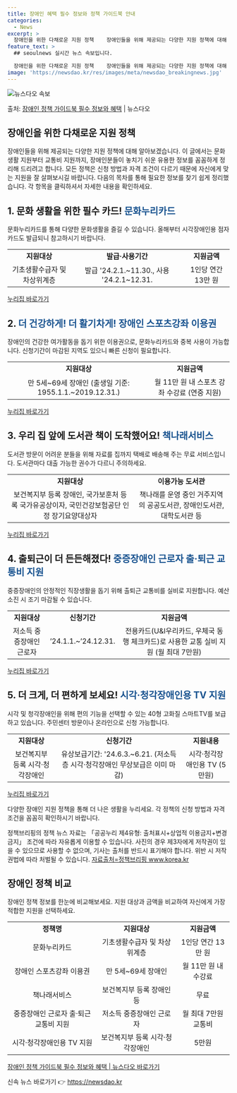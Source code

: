 ```yaml
---
title: 장애인 혜택 필수 정보와 정책 가이드북 안내
categories:
  - News
excerpt: >
  장애인을 위한 다채로운 지원 정책    장애인들을 위해 제공되는 다양한 지원 정책에 대해 알아보겠습니다.  …
feature_text: >
  ## seoulnews 실시간 뉴스 속보입니다.

  장애인을 위한 다채로운 지원 정책    장애인들을 위해 제공되는 다양한 지원 정책에 대해 알아보겠습니다.  …
image: 'https://newsdao.kr/res/images/meta/newsdao_breakingnews.jpg'
---
```


![뉴스다오 속보](https://newsdao.kr/res/images/meta/newsdao_breakingnews.jpg)

<p>출처: <a href="https://newsdao.kr/3981" rel="dofollow">장애인 정책 가이드북 필수 정보와 혜택</a> | 뉴스다오</p>

<h2 data-ke-size="size26">장애인을 위한 다채로운 지원 정책</h2>
<p data-ke-size="size16">장애인들을 위해 제공되는 다양한 지원 정책에 대해 알아보겠습니다. 이 글에서는 문화생활 지원부터 교통비 지원까지, 장애인분들이 놓치기 쉬운 유용한 정보를 꼼꼼하게 정리해 드리려고 합니다. 모든 정책은 신청 방법과 자격 조건이 다르기 때문에 자신에게 맞는 지원을 잘 살펴보시길 바랍니다. 다음의 목차를 통해 필요한 정보를 찾기 쉽게 정리했습니다. 각 항목을 클릭하셔서 자세한 내용을 확인하세요.</p>

<h2 data-ke-size="size24">1. 문화 생활을 위한 필수 카드! <span style="color: #1a5490;">문화누리카드</span></h2>
<p data-ke-size="size16">문화누리카드를 통해 다양한 문화생활을 즐길 수 있습니다. 올해부터 시각장애인용 점자 카드도 발급되니 참고하시기 바랍니다.</p>

<table>
	<tr>
		<td style="text-align: center; height: 17px;"><b>지원대상</b></td>
		<td style="text-align: center; height: 17px;"><b>발급·사용기간</b></td>
		<td style="text-align: center; height: 17px;"><b>지원금액</b></td>
	</tr>
	<tr>
		<td style="text-align: center; height: 17px;">기초생활수급자 및 차상위계층</td>
		<td style="text-align: center; height: 17px;">발급 '24.2.1.~11.30., 사용 '24.2.1~12.31.</td>
		<td style="text-align: center; height: 17px;">1인당 연간 13만 원</td>
	</tr>
</table>
<p data-ke-size="size16"><a href="https://www.nurizip.go.kr/" rel="noopener noreferrer" target="_blank">누리집 바로가기</a></p>

<h2 data-ke-size="size24">2. <span style="color: #1a5490;">더 건강하게!</span> <span style="color: #1a5490;">더 활기차게!</span> <span style="color: #1a5490;">장애인 스포츠강좌 이용권</span></h2>
<p data-ke-size="size16">장애인의 건강한 여가활동을 돕기 위한 이용권으로, 문화누리카드와 중복 사용이 가능합니다. 신청기간이 마감된 지역도 있으니 빠른 신청이 필요합니다.</p>

<table>
	<tr>
		<td style="text-align: center; height: 17px;"><b>지원대상</b></td>
		<td style="text-align: center; height: 17px;"><b>지원금액</b></td>
	</tr>
	<tr>
		<td style="text-align: center; height: 17px;">만 5세~69세 장애인 (출생일 기준: 1955.1.1.~2019.12.31.)</td>
		<td style="text-align: center; height: 17px;">월 11만 원 내 스포츠 강좌 수강료 (연중 지원)</td>
	</tr>
</table>
<p data-ke-size="size16"><a href="https://www.nurizip.go.kr/" rel="noopener noreferrer" target="_blank">누리집 바로가기</a></p>

<h2 data-ke-size="size24">3. 우리 집 앞에 도서관 책이 도착했어요! <span style="color: #1a5490;">책나래서비스</span></h2>
<p data-ke-size="size16">도서관 방문이 어려운 분들을 위해 자료를 집까지 택배로 배송해 주는 무료 서비스입니다. 도서관마다 대출 가능한 권수가 다르니 주의하세요.</p>

<table>
	<tr>
		<td style="text-align: center; height: 17px;"><b>지원대상</b></td>
		<td style="text-align: center; height: 17px;"><b>이용가능 도서관</b></td>
	</tr>
	<tr>
		<td style="text-align: center; height: 17px;">보건복지부 등록 장애인, 국가보훈처 등록 국가유공상이자, 국민건강보험공단 인정 장기요양대상자</td>
		<td style="text-align: center; height: 17px;">책나래를 운영 중인 거주지역의 공공도서관, 장애인도서관, 대학도서관 등</td>
	</tr>
</table>
<p data-ke-size="size16"><a href="https://www.nurizip.go.kr/" rel="noopener noreferrer" target="_blank">누리집 바로가기</a></p>

<h2 data-ke-size="size24">4. 출퇴근이 더 든든해졌다! <span style="color: #1a5490;">중증장애인 근로자 출·퇴근 교통비 지원</span></h2>
<p data-ke-size="size16">중증장애인의 안정적인 직장생활을 돕기 위해 출퇴근 교통비를 실비로 지원합니다. 예산 소진 시 조기 마감될 수 있습니다.</p>

<table>
	<tr>
		<td style="text-align: center; height: 17px;"><b>지원대상</b></td>
		<td style="text-align: center; height: 17px;"><b>신청기간</b></td>
		<td style="text-align: center; height: 17px;"><b>지원금액</b></td>
	</tr>
	<tr>
		<td style="text-align: center; height: 17px;">저소득 중증장애인 근로자</td>
		<td style="text-align: center; height: 17px;">’24.1.1.~’24.12.31.</td>
		<td style="text-align: center; height: 17px;">전용카드(U&I우리카드, 우체국 동행 체크카드)로 사용한 교통 실비 지원 (월 최대 7만원)</td>
	</tr>
</table>
<p data-ke-size="size16"><a href="https://www.nurizip.go.kr/" rel="noopener noreferrer" target="_blank">누리집 바로가기</a></p>

<h2 data-ke-size="size24">5. 더 크게, 더 편하게 보세요! <span style="color: #1a5490;">시각·청각장애인용 TV 지원</span></h2>
<p data-ke-size="size16">시각 및 청각장애인을 위해 편의 기능을 선택할 수 있는 40형 고화질 스마트TV를 보급하고 있습니다. 주민센터 방문이나 온라인으로 신청 가능합니다.</p>

<table>
	<tr>
		<td style="text-align: center; height: 17px;"><b>지원대상</b></td>
		<td style="text-align: center; height: 17px;"><b>신청기간</b></td>
		<td style="text-align: center; height: 17px;"><b>지원내용</b></td>
	</tr>
	<tr>
		<td style="text-align: center; height: 17px;">보건복지부 등록 시각·청각장애인</td>
		<td style="text-align: center; height: 17px;">유상보급기간: '24.6.3.~6.21. (저소득층 시각·청각장애인 무상보급은 이미 마감)</td>
		<td style="text-align: center; height: 17px;">시각·청각장애인용 TV (5만원)</td>
	</tr>
</table>
<p data-ke-size="size16"><a href="https://www.nurizip.go.kr/" rel="noopener noreferrer" target="_blank">누리집 바로가기</a></p>

<p data-ke-size="size16">다양한 장애인 지원 정책을 통해 더 나은 생활을 누리세요. 각 정책의 신청 방법과 자격 조건을 꼼꼼히 확인하시기 바랍니다.</p>

<p data-ke-size="size16">정책브리핑의 정책 뉴스 자료는 「공공누리 제4유형: 출처표시+상업적 이용금지+변경금지」 조건에 따라 자유롭게 이용할 수 있습니다. 사진의 경우 제3자에게 저작권이 있을 수 있으므로 사용할 수 없으며, 기사는 출처를 반드시 표기해야 합니다. 위반 시 저작권법에 따라 처벌될 수 있습니다. <a href="https://www.korea.kr/" rel="noopener noreferrer" target="_blank">자료출처=정책브리핑 www.korea.kr</a></p>

<h2 data-ke-size="size24">장애인 정책 비교</h2>
<p data-ke-size="size16">장애인 정책 정보를 한눈에 비교해보세요. 지원 대상과 금액을 비교하여 자신에게 가장 적합한 지원을 선택하세요.</p>

<table>
	<tr>
		<td style="text-align: center; height: 17px;"><b>정책명</b></td>
		<td style="text-align: center; height: 17px;"><b>지원대상</b></td>
		<td style="text-align: center; height: 17px;"><b>지원금액</b></td>
	</tr>
	<tr>
		<td style="text-align: center; height: 17px;">문화누리카드</td>
		<td style="text-align: center; height: 17px;">기초생활수급자 및 차상위계층</td>
		<td style="text-align: center; height: 17px;">1인당 연간 13만 원</td>
	</tr>
	<tr>
		<td style="text-align: center; height: 17px;">장애인 스포츠강좌 이용권</td>
		<td style="text-align: center; height: 17px;">만 5세~69세 장애인</td>
		<td style="text-align: center; height: 17px;">월 11만 원 내 수강료</td>
	</tr>
	<tr>
		<td style="text-align: center; height: 17px;">책나래서비스</td>
		<td style="text-align: center; height: 17px;">보건복지부 등록 장애인 등</td>
		<td style="text-align: center; height: 17px;">무료</td>
	</tr>
	<tr>
		<td style="text-align: center; height: 17px;">중증장애인 근로자 출·퇴근 교통비 지원</td>
		<td style="text-align: center; height: 17px;">저소득 중증장애인 근로자</td>
		<td style="text-align: center; height: 17px;">월 최대 7만원 교통비</td>
	</tr>
	<tr>
		<td style="text-align: center; height: 17px;">시각·청각장애인용 TV 지원</td>
		<td style="text-align: center; height: 17px;">보건복지부 등록 시각·청각장애인</td>
		<td style="text-align: center; height: 17px;">5만원</td>
	</tr>
</table>

<p data-ke-size="size16"><a href="https://newsdao.kr/3981" rel="noopener noreferrer" target="_blank">장애인 정책 가이드북 필수 정보와 혜택 | 뉴스다오 바로가기</a></p> 

신속 뉴스 바로가기 👉 <a href="https://newsdao.kr" rel="dofollow">https://newsdao.kr</a>


